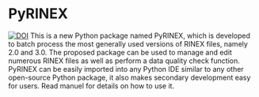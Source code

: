 # PyRINEX
[![DOI](https://zenodo.org/badge/718226106.svg)](https://zenodo.org/doi/10.5281/zenodo.10140408)
This is a new Python package named PyRINEX, which is developed to batch process the most generally used versions of RINEX files, namely 2.0 and 3.0. The proposed package can be used to manage and edit numerous RINEX files as well as perform a data quality check function. PyRINEX can be easily imported into any Python IDE similar to any other open-source Python package, it also makes secondary development easy for users.
Read manuel for details on how to use it.

